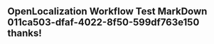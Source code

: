 <properties
ms.topic="hero-topic"
ms.test1="hero-topic"
ms.test2="test"/>

## OpenLocalization Workflow Test MarkDown 011ca503-dfaf-4022-8f50-599df763e150 thanks!
